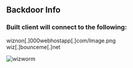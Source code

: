 ## Backdoor Info  
### Built client will connect to the following:  
wiznon[.]000webhostapp[.]com/Image.png  
wiz[.]bounceme[.]net  

![wizworm](https://github.com/yuankong666/Ultimate-RAT-Collection/assets/128066597/079fa748-fb98-4daa-be7f-841fcccc49fd)
